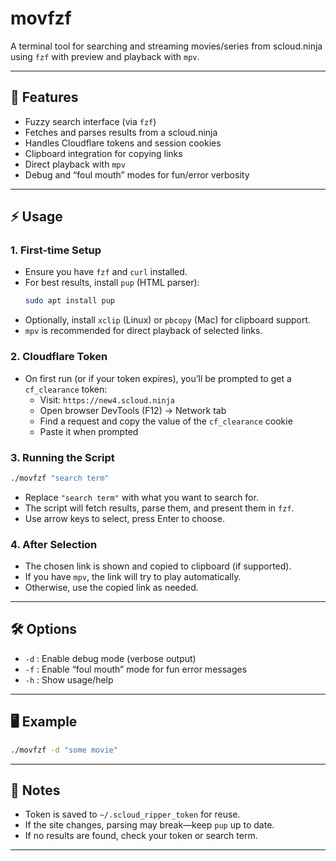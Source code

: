 # movfzf

A terminal tool for searching and streaming movies/series from scloud.ninja using `fzf` with preview and playback with `mpv`.

---

## 🚀 Features

- Fuzzy search interface (via `fzf`)
- Fetches and parses results from a scloud.ninja
- Handles Cloudflare tokens and session cookies
- Clipboard integration for copying links
- Direct playback with `mpv`
- Debug and “foul mouth” modes for fun/error verbosity

---

## ⚡ Usage

### 1. **First-time Setup**

- Ensure you have `fzf` and `curl` installed.
- For best results, install `pup` (HTML parser):  
  ```sh
  sudo apt install pup
  ```
- Optionally, install `xclip` (Linux) or `pbcopy` (Mac) for clipboard support.
- `mpv` is recommended for direct playback of selected links.

### 2. **Cloudflare Token**

- On first run (or if your token expires), you’ll be prompted to get a `cf_clearance` token:
  - Visit: `https://new4.scloud.ninja`
  - Open browser DevTools (F12) → Network tab
  - Find a request and copy the value of the `cf_clearance` cookie
  - Paste it when prompted

### 3. **Running the Script**

```sh
./movfzf "search term"
```

- Replace `"search term"` with what you want to search for.
- The script will fetch results, parse them, and present them in `fzf`.
- Use arrow keys to select, press Enter to choose.

### 4. **After Selection**

- The chosen link is shown and copied to clipboard (if supported).
- If you have `mpv`, the link will try to play automatically.
- Otherwise, use the copied link as needed.

---

## 🛠️ Options

- `-d` : Enable debug mode (verbose output)
- `-f` : Enable “foul mouth” mode for fun error messages
- `-h` : Show usage/help

---

## 🖥️ Example

```sh
./movfzf -d "some movie"
```

---

## 📝 Notes

- Token is saved to `~/.scloud_ripper_token` for reuse.
- If the site changes, parsing may break—keep `pup` up to date.
- If no results are found, check your token or search term.

---
